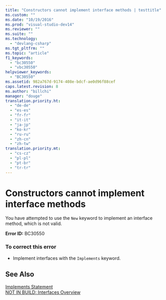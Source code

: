 ```yaml
---
title: "Constructors cannot implement interface methods | testtitle"
ms.custom: ""
ms.date: "10/19/2016"
ms.prod: "visual-studio-dev14"
ms.reviewer: ""
ms.suite: ""
ms.technology: 
  - "devlang-csharp"
ms.tgt_pltfrm: ""
ms.topic: "article"
f1_keywords: 
  - "bc30550"
  - "vbc30550"
helpviewer_keywords: 
  - "BC30550"
ms.assetid: 982a767d-9174-408e-bdcf-ae0d96f88cef
caps.latest.revision: 8
ms.author: "billchi"
manager: "douge"
translation.priority.ht: 
  - "de-de"
  - "es-es"
  - "fr-fr"
  - "it-it"
  - "ja-jp"
  - "ko-kr"
  - "ru-ru"
  - "zh-cn"
  - "zh-tw"
translation.priority.mt: 
  - "cs-cz"
  - "pl-pl"
  - "pt-br"
  - "tr-tr"
---
```

# Constructors cannot implement interface methods
You have attempted to use the `New` keyword to implement an interface method, which is not valid.  
  
 **Error ID:** BC30550  
  
### To correct this error  
  
-   Implement interfaces with the `Implements` keyword.  
  
## See Also  
 [Implements Statement](../Topic/Implements%20Statement.md)   
 [NOT IN BUILD: Interfaces Overview](http://msdn.microsoft.com/en-us/f96bb470-c1b8-4c73-89bc-6f536b798da1)